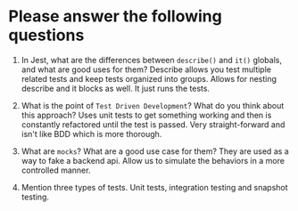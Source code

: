 # Please answer the following questions

1.  In Jest, what are the differences between `describe()` and `it()` globals, and what are good uses for them?
Describe allows you test multiple related tests and keep tests organized into groups. Allows for nesting describe and it blocks as well. It just runs the tests.

2.  What is the point of `Test Driven Development`? What do you think about this approach?
Uses unit tests to get something working and then is constantly refactored until the test is passed. Very straight-forward and isn't like BDD which is more thorough. 

3.  What are `mocks`? What are a good use case for them?
They are used as a way to fake a backend api. Allow us to simulate the behaviors in a more controlled manner. 

4.  Mention three types of tests.
Unit tests, integration testing and snapshot testing.